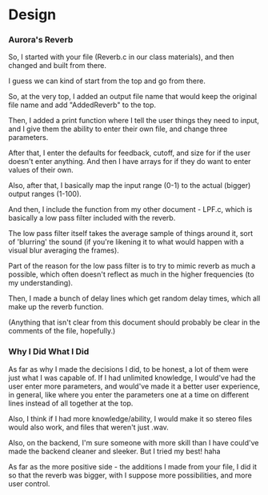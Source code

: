 # Design
 
### Aurora's Reverb

So, I started with your file (Reverb.c in our class materials), and then changed and built from there. 

I guess we can kind of start from the top and go from there. 

So, at the very top, I added an output file name that would keep the original file name and add "AddedReverb" to the top.

Then, I added a print function where I tell the user things they need to input, and I give them the ability to enter their own file, and change three parameters. 

After that, I enter the defaults for feedback, cutoff, and size for if the user doesn't enter anything. 
And then I have arrays for if they do want to enter values of their own. 

Also, after that, I basically map the input range (0-1) to the actual (bigger) output ranges (1-100). 

And then, I include the function from my other document - LPF.c, which is basically a low pass filter included with the reverb. 

The low pass filter itself takes the average sample of things around it, sort of 'blurring' the sound (if you're likening it to what would happen with a visual blur averaging the frames). 

Part of the reason for the low pass filter is to try to mimic reverb as much a possible, which often doesn't reflect as much in the higher frequencies (to my understanding). 

Then, I made a bunch of delay lines which get random delay times, which all make up the reverb function. 

(Anything that isn't clear from this document should probably be clear in the comments of the file, hopefully.)

### Why I Did What I Did

As far as why I made the decisions I did, to be honest, a lot of them were just what I was capable of. If I had unlimited knowledge, I would've had the user enter more parameters, and would've made it a better user experience, in general, like where you enter the parameters one at a time on different lines instead of all together at the top. 

Also, I think if I had more knowledge/ability, I would make it so stereo files would also work, and files that weren't just .wav. 

Also, on the backend, I'm sure someone with more skill than I have could've made the backend cleaner and sleeker. But I tried my best! haha 

As far as the more positive side - the additions I made from your file, I did it so that the reverb was bigger, with I suppose more possibilities, and more user control. 